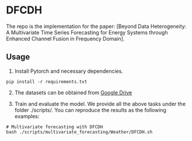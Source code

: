 # DFCDH

The repo is the implementation for the paper: [Beyond Data Heterogeneity: A Multivariate Time Series Forecasting for Energy Systems through Enhanced Channel Fusion in Frequency Domain].

## Usage 

1. Install Pytorch and necessary dependencies.

```
pip install -r requirements.txt
```

2. The datasets can be obtained from [Google Drive](https://drive.usercontent.google.com/download?id=1NF7VEefXCmXuWNbnNe858WvQAkJ_7wuP&export=download&authuser=0)

3. Train and evaluate the model. We provide all the above tasks under the folder ./scripts/. You can reproduce the results as the following examples:

```
# Multivariate forecasting with DFCDH
bash ./scripts/multivariate_forecasting/Weather/DFCDH.sh

```

